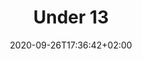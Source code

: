 ---
title: "Under 13"
date: 2020-09-26T17:36:42+02:00
foto: ""
giocatori: []
allenatori:
- allenatori/perissinotto-mauro/_index.md
categorie: under-13
stagioni: 2016-2017
---